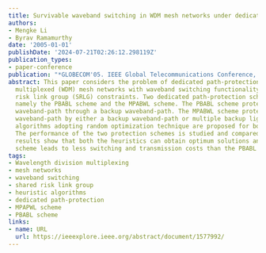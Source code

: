 ```yaml
---
title: Survivable waveband switching in WDM mesh networks under dedicated path-protection
authors:
- Mengke Li
- Byrav Ramamurthy
date: '2005-01-01'
publishDate: '2024-07-21T02:26:12.298119Z'
publication_types:
- paper-conference
publication: "*GLOBECOM'05. IEEE Global Telecommunications Conference, 2005.*"
abstract: This paper considers the problem of dedicated path-protection in wavelength-division
  multiplexed (WDM) mesh networks with waveband switching functionality under shared
  risk link group (SRLG) constraints. Two dedicated path-protection schemes are proposed,
  namely the PBABL scheme and the MPABWL scheme. The PBABL scheme protects each working
  waveband-path through a backup waveband-path. The MPABWL scheme protects each working
  waveband-path by either a backup waveband-path or multiple backup lightpaths. Heuristic
  algorithms adopting random optimization technique are proposed for both the schemes.
  The performance of the two protection schemes is studied and compared. Simulation
  results show that both the heuristics can obtain optimum solutions and the MPABWL
  scheme leads to less switching and transmission costs than the PBABL scheme.
tags:
- Wavelength division multiplexing
- mesh networks
- waveband switching
- shared risk link group
- heuristic algorithms
- dedicated path-protection
- MPAPWL scheme
- PBABL scheme
links:
- name: URL
  url: https://ieeexplore.ieee.org/abstract/document/1577992/
---
```

